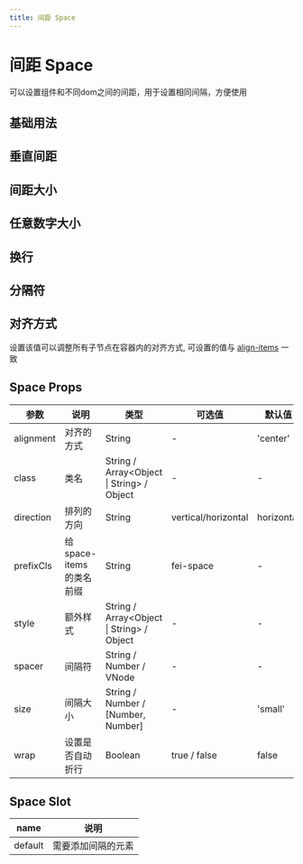 ```yaml
---
title: 间距 Space
---
```


<f-back-top></f-back-top>

# 间距 Space

可以设置组件和不同dom之间的间距，用于设置相同间隔，方便使用

## 基础用法

<preview path="./demo/Space/Basic.vue"></preview>

## 垂直间距

<preview path="./demo/Space/Vertical.vue"></preview>

## 间距大小

<preview path="./demo/Space/Size.vue"></preview>

## 任意数字大小

<preview path="./demo/Space/Number.vue"></preview>

## 换行

<preview path="./demo/Space/Wrap.vue"></preview>

## 分隔符

<preview path="./demo/Space/Split.vue"></preview>

## 对齐方式

设置该值可以调整所有子节点在容器内的对齐方式, 可设置的值与 [align-items](https://developer.mozilla.org/zh-CN/docs/Web/CSS/align-items) 一致

<preview path="./demo/Space/Align.vue"></preview>

## Space Props

| 参数      | 说明                      | 类型                                      | 可选值                 | 默认值     |
| --------- | ------------------------- | ----------------------------------------- |---------------------| ---------- |
| alignment | 对齐的方式                | String                                    | -                   | 'center'   |
| class     | 类名                      | String / Array<Object \| String> / Object | -                   | -          |
| direction | 排列的方向                | String                                    | vertical/horizontal | horizontal |
| prefixCls | 给 space-items 的类名前缀 | String                                    | fei-space           | -          |
| style     | 额外样式                  | String / Array<Object \| String> / Object | -                   | -          |
| spacer    | 间隔符                    | String / Number / VNode                   | -                   | -          |
| size      | 间隔大小                  | String / Number / [Number, Number]        | -                   | 'small'    |
| wrap      | 设置是否自动折行          | Boolean                                   | true / false        | false      |

## Space Slot

| name    | 说明               |
| ------- | ------------------ |
| default | 需要添加间隔的元素 |
